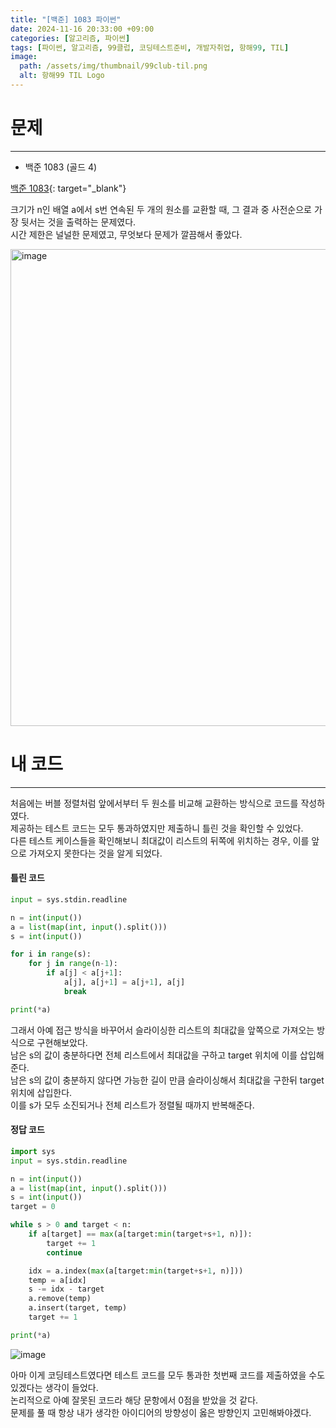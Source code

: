 ```yaml
---
title: "[백준] 1083 파이썬"
date: 2024-11-16 20:33:00 +09:00
categories: [알고리즘, 파이썬]
tags: [파이썬, 알고리즘, 99클럽, 코딩테스트준비, 개발자취업, 항해99, TIL]
image:
  path: /assets/img/thumbnail/99club-til.png
  alt: 항해99 TIL Logo
---
```

# 문제
---
- 백준 1083 (골드 4)

[백준 1083](https://www.acmicpc.net/problem/1083){: target="_blank"}

크기가 n인 배열 a에서 s번 연속된 두 개의 원소를 교환할 때, 그 결과 중 사전순으로 가장 뒷서는 것을 출력하는 문제였다.   
시간 제한은 널널한 문제였고, 무엇보다 문제가 깔끔해서 좋았다.   

<img width="763" alt="image" src="https://github.com/user-attachments/assets/147b5609-0780-4115-bc1e-6e4a9ef082c8">

# 내 코드
---
처음에는 버블 정렬처럼 앞에서부터 두 원소를 비교해 교환하는 방식으로 코드를 작성하였다.   
제공하는 테스트 코드는 모두 통과하였지만 제출하니 틀린 것을 확인할 수 있었다.   
다른 테스트 케이스들을 확인해보니 최대값이 리스트의 뒤쪽에 위치하는 경우, 이를 앞으로 가져오지 못한다는 것을 알게 되었다.   
#### 틀린 코드
```python
input = sys.stdin.readline

n = int(input())
a = list(map(int, input().split()))
s = int(input())

for i in range(s):
    for j in range(n-1):
        if a[j] < a[j+1]:
            a[j], a[j+1] = a[j+1], a[j]
            break

print(*a)
```

그래서 아예 접근 방식을 바꾸어서 슬라이싱한 리스트의 최대값을 앞쪽으로 가져오는 방식으로 구현해보았다.   
남은 s의 값이 충분하다면 전체 리스트에서 최대값을 구하고 target 위치에 이를 삽입해준다.   
남은 s의 값이 충분하지 않다면 가능한 길이 만큼 슬라이싱해서 최대값을 구한뒤 target 위치에 삽입한다.   
이를 s가 모두 소진되거나 전체 리스트가 정렬될 때까지 반복해준다.   

#### 정답 코드
```python
import sys
input = sys.stdin.readline

n = int(input())
a = list(map(int, input().split()))
s = int(input())
target = 0

while s > 0 and target < n:
    if a[target] == max(a[target:min(target+s+1, n)]):
        target += 1
        continue

    idx = a.index(max(a[target:min(target+s+1, n)]))
    temp = a[idx]
    s -= idx - target
    a.remove(temp)
    a.insert(target, temp)
    target += 1

print(*a)
```

![image](https://github.com/user-attachments/assets/209e014c-bffb-4d67-9e06-6e4b867fccb6)

아마 이게 코딩테스트였다면 테스트 코드를 모두 통과한 첫번째 코드를 제출하였을 수도 있겠다는 생각이 들었다.   
논리적으로 아예 잘못된 코드라 해당 문항에서 0점을 받았을 것 같다.   
문제를 풀 때 항상 내가 생각한 아이디어의 방향성이 옳은 방향인지 고민해봐야겠다.   
